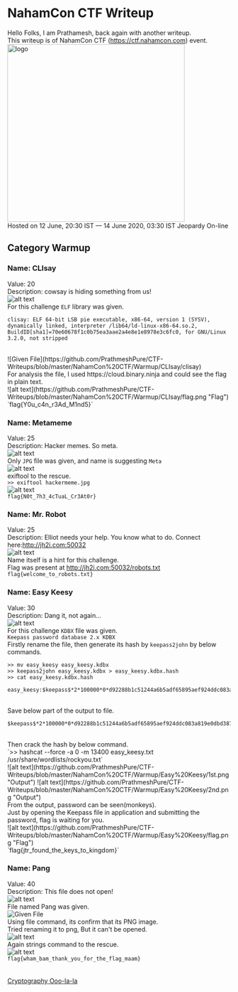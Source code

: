 # NahamCon CTF Writeup
Hello Folks, I am Prathamesh, back again with another writeup.
<br>This writeup is of NahamCon CTF (https://ctf.nahamcon.com) event.
<br>
<img src="https://d24wuq6o951i2g.cloudfront.net/img/events/id/457/457748121/assets/5b11c1bdf53d63178f90d97d6dc2db87.NahamCon-Logo-Vertical-Main-.png" alt="logo" height="400"/>
<br>
Hosted on 12 June, 20:30 IST — 14 June 2020, 03:30 IST Jeopardy On-line
<br>
## Category Warmup

### Name: CLIsay
Value: 20<br>
Description: cowsay is hiding something from us!
<br>
![alt text](https://github.com/PrathmeshPure/CTF-Writeups/blob/master/NahamCon%20CTF/Warmup/CLIsay/chall.png "Challenge")
<br>
For this challenge `ELF` library was given.
<br>
```
clisay: ELF 64-bit LSB pie executable, x86-64, version 1 (SYSV), dynamically linked, interpreter /lib64/ld-linux-x86-64.so.2, BuildID[sha1]=70e60678f1c0b75ea3aae2a4e8e1e8978e3c6fc0, for GNU/Linux 3.2.0, not stripped
```
<br>
![Given File](https://github.com/PrathmeshPure/CTF-Writeups/blob/master/NahamCon%20CTF/Warmup/CLIsay/clisay)
<br>
For analysis the file, I used https://cloud.binary.ninja and could see the flag in plain text.
<br>
![alt text](https://github.com/PrathmeshPure/CTF-Writeups/blob/master/NahamCon%20CTF/Warmup/CLIsay/flag.png "Flag")
<br>
`flag{Y0u_c4n_r3Ad_M1nd5}`

### Name: Metameme
Value: 25<br>
Description: Hacker memes. So meta.
<br>
![alt text](https://github.com/PrathmeshPure/CTF-Writeups/blob/master/NahamCon%20CTF/Warmup/Metameme/chall.png "Challenge")
<br>
Only `JPG` file was given, and name is suggesting `Meta`
<br>
![alt text](https://github.com/PrathmeshPure/CTF-Writeups/blob/master/NahamCon%20CTF/Warmup/Metameme/hackermeme.jpg "Given Image")
<br>
exiftool to the rescue.
<br>
`>> exiftool hackermeme.jpg `
<br>
![alt text](https://github.com/PrathmeshPure/CTF-Writeups/blob/master/NahamCon%20CTF/Warmup/Metameme/flag.png "Flag")
<br>
`flag{N0t_7h3_4cTuaL_Cr3At0r}`

### Name: Mr. Robot
Value: 25<br>
Description: Elliot needs your help. You know what to do. Connect here:http://jh2i.com:50032
<br>
![alt text](https://github.com/PrathmeshPure/CTF-Writeups/blob/master/NahamCon%20CTF/Warmup/Mr%20Robot/chall.png "Challenge")
<br>
Name itself is a hint for this challenge.
<br>
Flag was present at http://jh2i.com:50032/robots.txt
<br>
`flag{welcome_to_robots.txt}`

### Name: Easy Keesy
Value: 30<br>
Description: Dang it, not again...
<br>
![alt text](https://github.com/PrathmeshPure/CTF-Writeups/blob/master/NahamCon%20CTF/Warmup/Easy%20Keesy/chall.png "Challenge")
<br>
For this challenge `KDBX` file was given.
<br>
`Keepass password database 2.x KDBX`
<br>
Firstly rename the file, then generate its hash by `keepass2john` by below commands.
```
>> mv easy_keesy easy_keesy.kdbx
>> keepass2john easy_keesy.kdbx > easy_keesy.kdbx.hash
>> cat easy_keesy.kdbx.hash

easy_keesy:$keepass$*2*100000*0*d92288b1c51244a6b5adf65895aef924ddc083a819e0dbd387e7b842649c7974*af85267b1972de6c67cd4fa43d6b4d1b212516d4acd801643e8440f043332477*2d587ad4c839c1d2265525946215fb7e*215547d465bc6fb180a17abbd51625c4c3159b555d880d95400002355f7e2ab8*fbdc2c7d91a59d942e71d6b4d089e3ecbea5a2ab4d86094a6e777626b8779504
```
<br>
Save below part of the output to file.

```
$keepass$*2*100000*0*d92288b1c51244a6b5adf65895aef924ddc083a819e0dbd387e7b842649c7974*af85267b1972de6c67cd4fa43d6b4d1b212516d4acd801643e8440f043332477*2d587ad4c839c1d2265525946215fb7e*215547d465bc6fb180a17abbd51625c4c3159b555d880d95400002355f7e2ab8*fbdc2c7d91a59d942e71d6b4d089e3ecbea5a2ab4d86094a6e777626b8779504
```
<br>
Then crack the hash by below command.
<br>
`>> hashcat --force -a 0 -m 13400 easy_keesy.txt /usr/share/wordlists/rockyou.txt`
<br>
![alt text](https://github.com/PrathmeshPure/CTF-Writeups/blob/master/NahamCon%20CTF/Warmup/Easy%20Keesy/1st.png "Output")
![alt text](https://github.com/PrathmeshPure/CTF-Writeups/blob/master/NahamCon%20CTF/Warmup/Easy%20Keesy/2nd.png "Output")
<br>
From the output, password can be seen(monkeys).
<br>
Just by opening the Keepass file in application and submitting the password, flag is waiting for you.
<br>
![alt text](https://github.com/PrathmeshPure/CTF-Writeups/blob/master/NahamCon%20CTF/Warmup/Easy%20Keesy/flag.png "Flag")
<br>
`flag{jtr_found_the_keys_to_kingdom}`

### Name: Pang
Value: 40<br>
Description: This file does not open!
<br>
![alt text](https://github.com/PrathmeshPure/CTF-Writeups/blob/master/NahamCon%20CTF/Warmup/Pang/chall.png "Challenge")
<br>
File named Pang was given.
<br>
![Given File](https://github.com/PrathmeshPure/CTF-Writeups/blob/master/NahamCon%20CTF/Warmup/Pang/pang)
<br>
Using file command, its confirm that its PNG image.
<br>
Tried renaming it to png, But it can't be opened.
<br>
![alt text](https://github.com/PrathmeshPure/CTF-Writeups/blob/master/NahamCon%20CTF/Warmup/Pang/1st.png "Output")
<br>
Again strings command to the rescue.
<br>
![alt text](https://github.com/PrathmeshPure/CTF-Writeups/blob/master/NahamCon%20CTF/Warmup/Pang/flag.png "Flag")
<br>
`flag{wham_bam_thank_you_for_the_flag_maam}`
<br><br><br>
[Cryptography Ooo-la-la](https://github.com/PrathmeshPure/CTF-Writeups/blob/master/NahamCon%20CTF/Cryptography/Ooo-la-la/ReadMe.md)